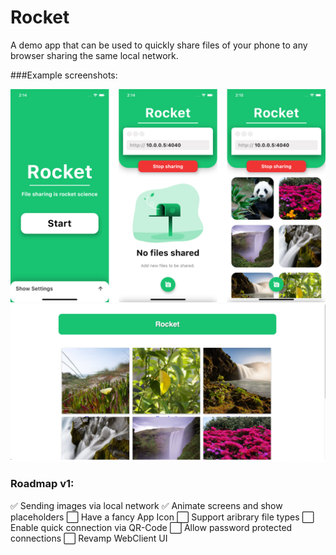 # Rocket

A demo app that can be used to quickly share files of your phone to any browser
sharing the same local network.

###Example screenshots:

<img src="screenshots/gallery.png" alt="Example images iOS"/>

<img src="screenshots/web_demo.png" alt="Webview" />

### Roadmap v1:

✅ Sending images via local network
✅ Animate screens and show placeholders
⬜️ Have a fancy App Icon
⬜️ Support aribrary file types
⬜️ Enable quick connection via QR-Code
⬜️ Allow password protected connections
⬜️ Revamp WebClient UI